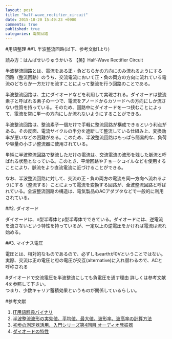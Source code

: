 ```yaml
---
layout: post
title: "half-wave_rectifier_circuit"
date: 2015-10-20 15:49:23 +0900
comments: true
published: true
categories: 電気回路
---
```


#用語整理
##1. 半波整流回路(以下、参考文献1より)

読み方：はんぱせいりゅうかいろ
【英】Half-Wave Rectifier Circuit

半波整流回路とは、電流をある正・負どちらかの方向にのみ流れるようにする回路（整流回路）のうち、交流電流において正・負の両方の方向に流れている電流のどちらか一方だけを流すことによって整流を行う回路のことである。

半波整流回路は、主にダイオードなどを利用して実現される。ダイオードは整流素子と呼ばれる素子の一つで、電流をアノードからカソードへの方向にしか流さない性質を持っている。そのため、回路中にダイオードを一つ挟むことによって、電流を常に単一の方向にしか流れないようにすることができる。

半波整流回路は、整流素子一個だけで手軽に整流回路が構成できるという利点がある。その反面、電流サイクルの半分を遮断して整流している仕組み上、変換効率が悪いなどの困難がある。このため、半波整流回路はもっぱら簡易的な、負荷や容量の小さい整流器に使用されている。

単純に半波整流回路で整流しただけの電流は、交流電流の波形を残した脈流と呼ばれる状態となっている。このとき、平滑回路やチョークコイルなどを使用することにより、脈流をより直流電流に近づけることができる。

なお、半波整流回路に対して、交流の正・負の両方の電流を同一方向へ流れるようにする（整流する）ことによって電流を変換する回路が、全波整流回路と呼ばれている。全波整流回路の構造は、電気製品のACアダプタなどで一般的に利用されている。

##2. ダイオード

ダイオードは、n型半導体とp型半導体でできている。ダイオードには、逆電流を流さないという特性を持っているが、一定以上の逆電圧をかければ電流は流れ始める。

##3. マイナス電圧

電圧とは、相対的なものであるので、必ずしもearthが0Vということではない。実際、交流は正の電圧と府の電圧が交互(alternative)に入れ替わるので、ACと呼称される

#ダイオードで交流電圧を半波整流にしても負電圧を通す理由
詳しくは参考文献4を参照して下さい。  
つまり、少数キャリア蓄積効果というものが関係しているらしい。


#参考文献
1. [IT用語辞典バイナリ](http://eleking.net/study/s-accircuit/sac-halfwave.html)
2. [半波整流波形の実効値、平均値、最大値、波形率、波高率の計算方法](http://eleking.net/study/s-accircuit/sac-halfwave.html)
3. [初歩の測定器活用、入門シリーズ第4回目 オーディオ発振器](http://www.marutsu.co.jp/contents/shop/marutsu/mame/146.html)
4. [ダイオードの特性](http://www.geocities.co.jp/HeartLand-Tachibana/9059/otasuke/diode.htm)